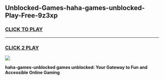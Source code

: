 
## Unblocked-Games-haha-games-unblocked-Play-Free-9z3xp
<h3>
<a href="https://premium76.site?title=haha-games-unblocked&ref=19M">CLICK TO PLAY</a></h3>
<hr>

<h3>
<a href="https://premium76.site?title=haha-games-unblocked&ref=19M">CLICK 2 PLAY</a>
  
</h3>

<a href="https://premium76.site?title=haha-games-unblocked&ref=19M"><img src="https://clearcache.store/games.png"></a>


**haha-games-unblocked games unblocked: Your Gateway to Fun and Accessible Online Gaming**
